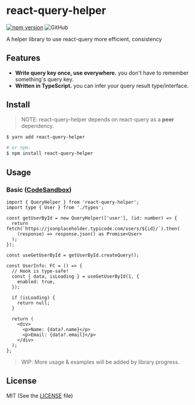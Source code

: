 # react-query-helper

[![npm version](https://badge.fury.io/js/react-query-helper.svg)](https://badge.fury.io/js/react-query-helper) ![GitHub](https://img.shields.io/github/license/dano-inc/react-query-helper)

A helper library to use react-query more efficient, consistency

## Features

- **Write query key once, use everywhere.** you don't have to remember something's query key.
- **Written in TypeScript.** you can infer your query result type/interface.

## Install

> NOTE: react-query-helper depends on react-query as a **peer** dependency.

```bash
$ yarn add react-query-helper

# or npm:
$ npm install react-query-helper
```

## Usage

### Basic ([CodeSandbox](https://codesandbox.io/s/basic-query-1dn5u?file=/src/App.tsx))

```tsx
import { QueryHelper } from 'react-query-helper';
import type { User } from './types';

const getUserById = new QueryHelper(['user'], (id: number) => {
  return fetch(`https://jsonplaceholder.typicode.com/users/${id}/`).then(
    (response) => response.json() as Promise<User>
  );
});

const useGetUserById = getUserById.createQuery();

const UserInfo: FC = () => {
  // Hook is type-safe!
  const { data, isLoading } = useGetUserById(1, {
    enabled: true,
  });

  if (isLoading) {
    return null;
  }

  return (
    <div>
      <p>Name: {data?.name}</p>
      <p>Email: {data?.email}</p>
    </div>
  );
};
```

> WIP: More usage & examples will be added by library progress.

## License

MIT (See the [LICENSE](./LICENSE) file)
